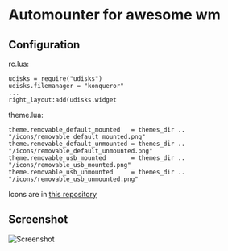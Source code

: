 # Automounter for awesome wm

## Configuration

rc.lua:

    udisks = require("udisks")
    udisks.filemanager = "konqueror"
    ...
    right_layout:add(udisks.widget


theme.lua:

    theme.removable_default_mounted   = themes_dir .. "/icons/removable_default_mounted.png"
    theme.removable_default_unmounted = themes_dir .. "/icons/removable_default_unmounted.png"
    theme.removable_usb_mounted       = themes_dir .. "/icons/removable_usb_mounted.png"
    theme.removable_usb_unmounted     = themes_dir .. "/icons/removable_usb_unmounted.png"

Icons are in
[this repository](https://github.com/mireq/awesome-config)

## Screenshot

![Screenshot](https://raw.github.com/wiki/mireq/awesome-udisks2-mount/automount.gif)
